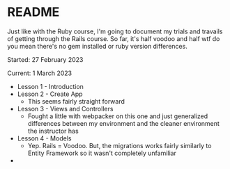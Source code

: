 # README

Just like with the Ruby course, I'm going to document my trials and travails of getting through the Rails course.
So far, it's half voodoo and half wtf do you mean there's no gem installed or ruby version differences.

Started: 27 February 2023

Current: 1 March 2023

* Lesson 1 - Introduction
* Lesson 2 - Create App
  * This seems fairly straight forward
* Lesson 3 - Views and Controllers
  * Fought a little with webpacker on this one and just generalized differences between my environment and the cleaner environment the instructor has
* Lesson 4 - Models
  * Yep.  Rails = Voodoo.  But, the migrations works fairly similarly to Entity Framework so it wasn't completely unfamiliar
* 
